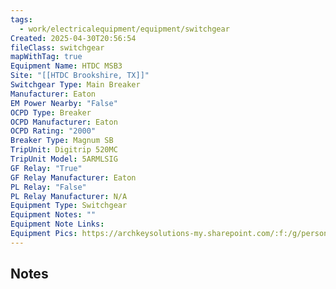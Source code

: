 ```yaml
---
tags:
  - work/electricalequipment/equipment/switchgear
Created: 2025-04-30T20:56:54
fileClass: switchgear
mapWithTag: true
Equipment Name: HTDC MSB3
Site: "[[HTDC Brookshire, TX]]"
Switchgear Type: Main Breaker
Manufacturer: Eaton
EM Power Nearby: "False"
OCPD Type: Breaker
OCPD Manufacturer: Eaton
OCPD Rating: "2000"
Breaker Type: Magnum SB
TripUnit: Digitrip 520MC
TripUnit Model: 5ARMLSIG
GF Relay: "True"
GF Relay Manufacturer: Eaton
PL Relay: "False"
PL Relay Manufacturer: N/A
Equipment Type: Switchgear
Equipment Notes: ""
Equipment Note Links: 
Equipment Pics: https://archkeysolutions-my.sharepoint.com/:f:/g/personal/brennan_salibrici_prokey_com/EszcevYecxpEmEudwKWa9aoBRKfS9sjJnLV9Hy4lGU5y0g?e=Z7fA5S
---
```

## Notes